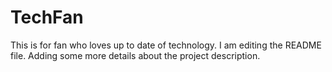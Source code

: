 # TechFan
This is for fan who loves up to date of technology.
I am editing the README file. Adding some more details about the project description.
